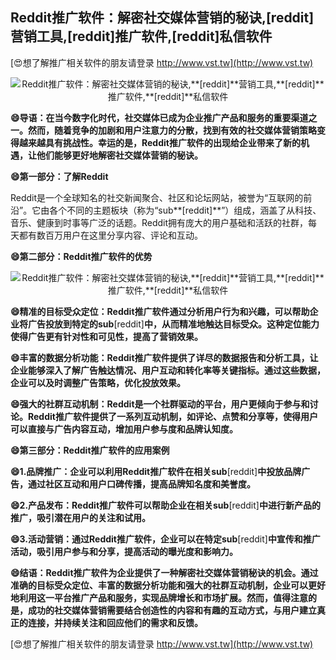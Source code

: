 ## **Reddit推广软件：解密社交媒体营销的秘诀,**[reddit]**营销工具,**[reddit]**推广软件,**[reddit]**私信软件**

[😍想了解推广相关软件的朋友请登录 http://www.vst.tw](http://www.vst.tw)

 <center><img src="https://vst.tw/MP4/tuiguang/png/8.png" alt="Reddit推广软件：解密社交媒体营销的秘诀,**[reddit]**营销工具,**[reddit]**推广软件,**[reddit]**私信软件"></center>

**😄导语：在当今数字化时代，社交媒体已成为企业推广产品和服务的重要渠道之一。然而，随着竞争的加剧和用户注意力的分散，找到有效的社交媒体营销策略变得越来越具有挑战性。幸运的是，Reddit推广软件的出现给企业带来了新的机遇，让他们能够更好地解密社交媒体营销的秘诀。**

**😄第一部分：了解Reddit**

Reddit是一个全球知名的社交新闻聚合、社区和论坛网站，被誉为“互联网的前沿”。它由各个不同的主题板块（称为“sub**[reddit]**”）组成，涵盖了从科技、音乐、健康到时事等广泛的话题。Reddit拥有庞大的用户基础和活跃的社群，每天都有数百万用户在这里分享内容、评论和互动。

**😄第二部分：Reddit推广软件的优势**

 <center><img src="https://vst.tw/MP4/tuiguang/png/1.png" alt="Reddit推广软件：解密社交媒体营销的秘诀,**[reddit]**营销工具,**[reddit]**推广软件,**[reddit]**私信软件"></center>

**😄精准的目标受众定位：Reddit推广软件通过分析用户行为和兴趣，可以帮助企业将广告投放到特定的sub**[reddit]**中，从而精准地触达目标受众。这种定位能力使得广告更有针对性和可见性，提高了营销效果。**

**😄丰富的数据分析功能：Reddit推广软件提供了详尽的数据报告和分析工具，让企业能够深入了解广告触达情况、用户互动和转化率等关键指标。通过这些数据，企业可以及时调整广告策略，优化投放效果。**

**😄强大的社群互动机制：Reddit是一个社群驱动的平台，用户更倾向于参与和讨论。Reddit推广软件提供了一系列互动机制，如评论、点赞和分享等，使得用户可以直接与广告内容互动，增加用户参与度和品牌认知度。**

**😄第三部分：Reddit推广软件的应用案例**

**😄1.品牌推广：企业可以利用Reddit推广软件在相关sub**[reddit]**中投放品牌广告，通过社区互动和用户口碑传播，提高品牌知名度和美誉度。**

**😄2.产品发布：Reddit推广软件可以帮助企业在相关sub**[reddit]**中进行新产品的推广，吸引潜在用户的关注和试用。**

**😄3.活动营销：通过Reddit推广软件，企业可以在特定sub**[reddit]**中宣传和推广活动，吸引用户参与和分享，提高活动的曝光度和影响力。**

**😄结语：Reddit推广软件为企业提供了一种解密社交媒体营销秘诀的机会。通过准确的目标受众定位、丰富的数据分析功能和强大的社群互动机制，企业可以更好地利用这一平台推广产品和服务，实现品牌增长和市场扩展。然而，值得注意的是，成功的社交媒体营销需要结合创造性的内容和有趣的互动方式，与用户建立真正的连接，并持续关注和回应他们的需求和反馈。**

[😍想了解推广相关软件的朋友请登录 http://www.vst.tw](http://www.vst.tw)



